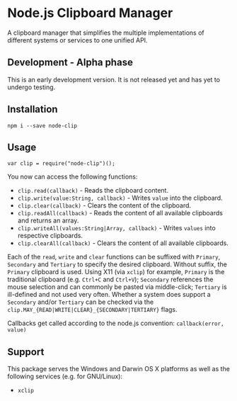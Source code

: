 # Node.js Clipboard Manager

A clipboard manager that simplifies the multiple implementations of different systems or services to one unified API.

## Development - Alpha phase

This is an early development version. It is not released yet and has yet to undergo testing.

## Installation

```
npm i --save node-clip
```

## Usage

```
var clip = require("node-clip")();
```

You now can access the following functions:

 * `clip.read(callback)` - Reads the clipboard content.
 * `clip.write(value:String, callback)` - Writes `value` into the clipboard.
 * `clip.clear(callback)` - Clears the content of the clipboard.
 * `clip.readAll(callback)` - Reads the content of all available clipboards and returns an array.
 * `clip.writeAll(values:String|Array, callback)` - Writes `values` into respective clipboards.
 * `clip.clearAll(callback)` - Clears the content of all available clipboards.

Each of the `read`, `write` and `clear` functions can be suffixed with `Primary`, `Secondary` and `Tertiary` to specify the desired clipboard. Without suffix, the `Primary` clipboard is used.
Using X11 (via `xclip`) for example, `Primary` is the traditional clipboard (e.g. `Ctrl+C` and `Ctrl+V`); `Secondary` references the mouse selection and can commonly be pasted via middle-click; `Tertiary` is ill-defined and not used very often.
Whether a system does support a `Secondary` and/or `Tertiary` can be checked via the `clip.MAY_{READ|WRITE|CLEAR}_{SECONDARY|TERTIARY}` flags.

Callbacks get called according to the node.js convention: `callback(error, value)`

## Support

This package serves the Windows and Darwin OS X platforms as well as the following services (e.g. for GNU/Linux):

 * `xclip`
